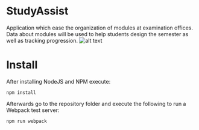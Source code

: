 # StudyAssist #

Application which ease the organization of modules at examination offices. Data about modules will be used to help students design the semester as well as tracking progression.
![alt text](https://github.com/code-vagabond/modulkatalog/blob/master/documentation/screenshot.png)

# Install

After installing NodeJS and NPM execute:

`npm install`

Afterwards go to the repository folder and execute the following to run a Webpack test server: 

`npm run webpack`
